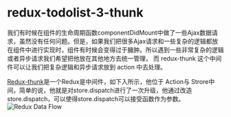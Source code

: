 # redux-todolist-3-thunk


我们有时候在组件的生命周期函数componentDidMount中做了一些Ajax数据请求，虽然没有任何问题。但是，如果我们把很多Ajax请求和一些复杂的逻辑都放在组件中进行实现时，组件有时候会变得过于臃肿。所以遇到一些非常复杂的逻辑或者异步请求我们希望把他放在其他地方去统一管理， 而 redux-thunk 这个中间件可以让我们把复杂逻辑和异步请求放到 action 中去处理。

[Redux-thunk](https://github.com/reduxjs/redux-thunk)是一个Redux是中间件，如下入所示，他位于 Action与 Strore中间，简单的说，他就是对store.dispatch进行了一次升级，他通过改造store.dispatch，可以使得store.dispatch可以接受函数作为参数。
![Redux Data Flow](https://upload-images.jianshu.io/upload_images/13627346-fb0c27f17c5db8d7.png?imageMogr2/auto-orient/strip%7CimageView2/2/w/1240)